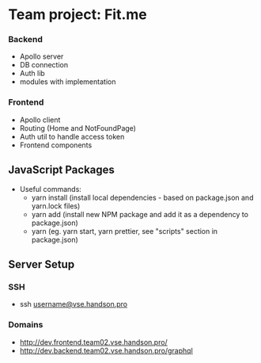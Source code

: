# Team project: Fit.me 

### Backend

- Apollo server
- DB connection
- Auth lib 
- modules with implementation

### Frontend

- Apollo client
- Routing (Home and NotFoundPage)
- Auth util to handle access token
- Frontend components

## JavaScript Packages

- Useful commands:
  - yarn install (install local dependencies - based on package.json and yarn.lock files)
  - yarn add <package-name> (install new NPM package and add it as a dependency to package.json)
  - yarn <script-name> (eg. yarn start, yarn prettier, see "scripts" section in package.json)
  
## Server Setup
### SSH 

- ssh username@vse.handson.pro

### Domains

- http://dev.frontend.team02.vse.handson.pro/
- http://dev.backend.team02.vse.handson.pro/graphql
